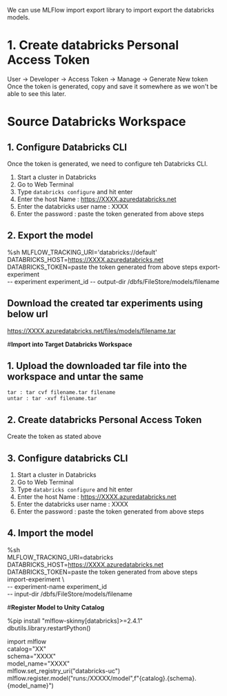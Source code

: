 
We can use MLFlow import export library to import export the databricks models.

# 1. Create databricks Personal Access Token
  User -> Developer -> Access Token -> Manage -> Generate New token    
  Once the token is generated, copy and save it somewhere as we won't be able to see this later.

# Source Databricks Workspace
## 1. Configure Databricks CLI
  Once the token is generated, we need to configure teh Databricks CLI.
  1. Start a cluster in Databricks
  2. Go to Web Terminal 
  3. Type `databricks configure` and hit enter
  4. Enter the host Name : https://XXXX.azuredatabricks.net
  5. Enter the databricks user name : XXXX
  6. Enter the password : paste the token generated from above steps

## 2. Export the model
  %sh
  MLFLOW_TRACKING_URI='databricks://default'
  DATABRICKS_HOST=https://XXXX.azuredatabricks.net
  DATABRICKS_TOKEN=paste the token generated from above steps
  export-experiment \
  -- experiment experiment_id
  -- output-dir /dbfs/FileStore/models/filename

## Download the created tar experiments using below url
  https://XXXX.azuredatabricks.net/files/models/filename.tar


#**Import into Target Databricks Workspace**
## 1. Upload the downloaded tar file into the workspace and untar the same
    tar : tar cvf filename.tar filename
    untar : tar -xvf filename.tar
## 2. Create databricks Personal Access Token
  Create the token as stated above
## 3. Configure databricks CLI
  1. Start a cluster in Databricks
  2. Go to Web Terminal 
  3. Type `databricks configure` and hit enter
  4. Enter the host Name : https://XXXX.azuredatabricks.net
  5. Enter the databricks user name : XXXX
  6. Enter the password : paste the token generated from above steps
## 4. Import the model
   %sh    
    MLFLOW_TRACKING_URI=databricks    
    DATABRICKS_HOST=https://XXXX.azuredatabricks.net    
    DATABRICKS_TOKEN=paste the token generated from above steps    
    import-experiment \    
    -- experiment-name experiment_id    
    -- input-dir /dbfs/FileStore/models/filename    

#**Register Model to Unity Catalog**

%pip install "mlflow-skinny[databricks]>=2.4.1"
dbutils.library.restartPython()

import mlflow    
catalog="XX"    
schema="XXXX"    
model_name="XXXX"    
mlflow.set_registry_uri("databricks-uc")    
mlflow.register.model("runs:/XXXXX/model",f"{catalog}.{schema}.{model_name}")     



